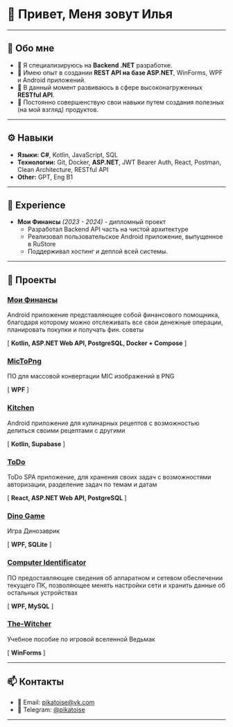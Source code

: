 # 👋 Привет, Меня зовут Илья  

---

## 📝 Обо мне
- 🌟 Я специализируюсь на **Backend .NET** разработке.  
- 🔧 Имею опыт в создании **REST API на базе ASP.NET**, WinForms, WPF и Android приложений.  
- 🌱 В данный момент развиваюсь в сфере высоконагруженных **RESTful API**.  
- 📖 Постоянно совершенствую свои навыки путем создания полезных (на мой взгляд) продуктов.  

---

## ⚙️ Навыки  
- **Языки:** **C#**, Kotlin, JavaScript, SQL
- **Технологии:** Git, Docker, **ASP.NET**, JWT Bearer Auth, React, Postman, Clean Architecture, RESTful API
- **Other:** GPT, Eng B1


---

## 💼 Experience  
- **Мои Финансы** _(2023 - 2024)_ - дипломный проект  
  - Разработал Backend API часть на чистой архитектуре
  - Реализовал пользовательское Android приложение, выпущенное в RuStore  
  - Поддерживал хостинг и деплой всей системы.  

---

## 🚀 Проекты
### [Мои Финансы](https://github.com/stars/Pikatoise/lists/myfinances-projects)  
Android приложение представляющее собой финансового помощника, благодаря которому можно отслеживать все свои денежные операции, планировать покупки и получать фин. советы

[ **Kotlin, ASP.NET Web API, PostgreSQL, Docker + Compose** ]



### [MicToPng](https://github.com/Pikatoise/MicToPng)  
ПО для массовой конвертации MIC изображений в PNG

[ **WPF** ]



### [Kitchen](https://github.com/Pikatoise/Kitchen)  
Android приложение для кулинарных рецептов с возможностью делиться своими рецептами с другими

[ **Kotlin, Supabase** ]



### [ToDo](https://github.com/Pikatoise/ToDoWeb)  
ToDo SPA приложение, для хранения своих задач с возможностями авторизации, разделение задач по темам и датам

[ **React, ASP.NET Web API, PostgreSQL** ]



### [Dino Game](https://github.com/Pikatoise/DinoGame)  
Игра Динозаврик 

[ **WPF, SQLite** ]



### [Computer Identificator](https://github.com/Pikatoise/ComputerIdentificator)  
ПО предоставляющее сведения об аппаратном и сетевом обеспечении текущего ПК, позволяющее менять настройки сети и хранить данные об остальных устройствах 

[ **WPF, MySQL** ]



### [The-Witcher](https://github.com/Pikatoise/The-Witcher)  
Учебное пособие по игровой вселенной Ведьмак 

[ **WinForms** ]



---

## 📫 Контакты
- 📧 Email: [pikatoise@vk.com](mailto:pikatoise@vk.com)  
- 💬 Telegram: [@pikatoise](https://t.me/pikatoise) 

---
